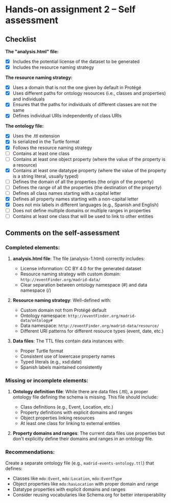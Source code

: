 # Hands-on assignment 2 – Self assessment

## Checklist

**The "analysis.html" file:**

- [x] Includes the potential license of the dataset to be generated
- [x] Includes the resource naming strategy

**The resource naming strategy:**

- [x] Uses a domain that is not the one given by default in Protégé
- [x] Uses different paths for ontology resources (i.e., classes and properties) and individuals
- [x] Ensures that the paths for individuals of different classes are not the same
- [x] Defines individual URIs independently of class URIs

**The ontology file:**

- [x] Uses the .ttl extension
- [x] Is serialized in the Turtle format
- [x] Follows the resource naming strategy
- [ ] Contains at least one class
- [ ] Contains at least one object property (where the value of the property is a resource)
- [x] Contains at least one datatype property (where the value of the property is a string literal, usually typed)
- [ ] Defines the domain of all the properties (the origin of the property)
- [ ] Defines the range of all the properties (the destination of the property)
- [ ] Defines all class names starting with a capital letter
- [x] Defines all property names starting with a non-capital letter
- [x] Does not mix labels in different languages (e.g., Spanish and English)
- [ ] Does not define multiple domains or multiple ranges in properties
- [ ] Contains at least one class that will be used to link to other entities

## Comments on the self-assessment

### Completed elements:

1. **analysis.html file**: The file (analysis-1.html) correctly includes:
   - License information: CC BY 4.0 for the generated dataset
   - Resource naming strategy with custom domain: `http://eventFinder.org/madrid-data/`
   - Clear separation between ontology namespace (#) and data namespace (/)

2. **Resource naming strategy**: Well-defined with:
   - Custom domain not from Protégé default
   - Ontology namespace: `http://eventFinder.org/madrid-data/ontology#`
   - Data namespace: `http://eventFinder.org/madrid-data/resource/`
   - Different URI patterns for different resource types (event, date, etc.)

3. **Data files**: The TTL files contain data instances with:
   - Proper Turtle format
   - Consistent use of lowercase property names
   - Typed literals (e.g., xsd:date)
   - Spanish labels maintained consistently

### Missing or incomplete elements:

1. **Ontology definition file**: While there are data files (.ttl), a proper ontology file defining the schema is missing. This file should include:
   - Class definitions (e.g., Event, Location, etc.)
   - Property definitions with explicit domains and ranges
   - Object properties linking resources
   - At least one class for linking to external entities

2. **Property domains and ranges**: The current data files use properties but don't explicitly define their domains and ranges in an ontology file.

### Recommendations:

Create a separate ontology file (e.g., `madrid-events-ontology.ttl`) that defines:
- Classes like `mdo:Event`, `mdo:Location`, `mdo:EventType`
- Object properties like `mdo:hasLocation` with proper domain and range
- Datatype properties with explicit domains and ranges
- Consider reusing vocabularies like Schema.org for better interoperability